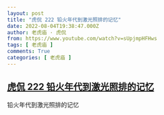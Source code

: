 ```yaml
---
layout: post
title: "虎侃 222 铅火年代到激光照排的记忆"
date: 2022-08-04T19:38:47.000Z
author: 老虎庙 · 虎侃
from: https://www.youtube.com/watch?v=sUpjmpHFHws
tags: [ 老虎庙 ]
comments: True
categories: [ 老虎庙 ]
---
```

<!--1659641927000-->
[虎侃 222 铅火年代到激光照排的记忆](https://www.youtube.com/watch?v=sUpjmpHFHws)
------

<div>
铅火年代到激光照排的记忆
</div>
